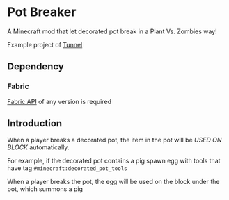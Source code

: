 # Pot Breaker

A Minecraft mod that let decorated pot break in a Plant Vs. Zombies way!

Example project of [Tunnel](https://github.com/Nova-Committee/tunnel)

## Dependency

### Fabric

[Fabric API](https://modrinth.com/mod/fabric-api) of any version is required

## Introduction

When a player breaks a decorated pot, the item in the pot will be *USED ON BLOCK* automatically.

For example, if the decorated pot contains a pig spawn egg with tools that have tag `#minecraft:decorated_pot_tools`

[](http://muyucloud.cool:22222/mod/pot_breaker/1.png)

When a player breaks the pot, the egg will be used on the block under the pot, which summons a pig

[](http://muyucloud.cool:22222/mod/pot_breaker/2.png)
